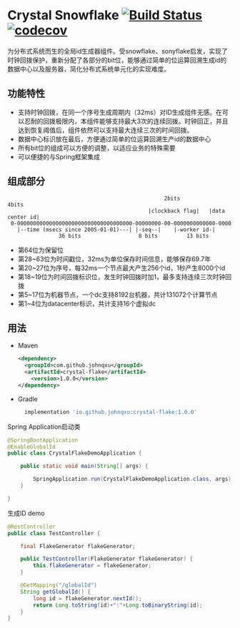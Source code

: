 # Crystal Snowflake [![Build Status](https://app.travis-ci.com/johnqxu/crystal-flake.svg?branch=main)](https://app.travis-ci.com/johnqxu/crystal-flake) [![codecov](https://codecov.io/gh/johnqxu/crystal-flake/branch/main/graph/badge.svg?token=57MPPGYXHF)](https://codecov.io/gh/johnqxu/crystal-flake)

为分布式系统而生的全局id生成器组件。受snowflake、sonyflake启发，实现了时钟回拨保护，重新分配了各部分的bit位，能够通过简单的位运算回溯生成id的数据中心以及服务器，简化分布式系统单元化的实现难度。

## 功能特性

- 支持时钟回拨，在同一个序号生成周期内（32ms）对ID生成组件无感。在可以忍耐的回拨极限内，本组件能够支持最大3次的连续回拨。时钟回正，并且达到恢复阈值后，组件依然可以支持最大连续三次的时间回拨。
- 数据中心标识放在最后，方便通过简单的位运算回溯生产id的数据中心
- 所有bit位的组成可以方便的调整，以适应业务的特殊需要
- 可以便捷的与Spring框架集成

## 组成部分

```
                                                 2bits             4bits
                                            |clockback flag|   |data center id|
 0-000000000000000000000000000000000000-00000000-00-0000000000000-0000
   |--time (msecs since 2005-01-01)---| |-seq--|    |-worker id-|
                36 bits                  8 bits         13 bits
```

- 第64位为保留位
- 第28~63位为时间戳位，32ms为单位保存时间信息，能够保存69.7年
- 第20~27位为序号，每32ms一个节点最大产生256个id，1秒产生8000个id
- 第18~19位为时间回拨标识位，发生时钟回拨时加1，最多支持连续三次时钟回拨
- 第5~17位为机器节点，一个dc支持8192台机器，共计131072个计算节点
- 第1~4位为datacenter标识，共计支持16个虚拟dc

## 用法

- Maven

  ```xml
  <dependency>
    <groupId>com.github.johnqxu</groupId>
    <artifactId>crystal-flake</artifactId>
      <version>1.0.0</version>
  </dependency>
  ```

- Gradle

    ```groovy
      implementation 'io.github.johnqxu:crystal-flake:1.0.0'
    ```



Spring Application启动类

```java
@SpringBootApplication
@EnableGlobalId
public class CrystalFlakeDemoApplication {

    public static void main(String[] args) {

        SpringApplication.run(CrystalFlakeDemoApplication.class, args);
    }

}
```

生成ID demo

```java
@RestController
public class TestController {

    final FlakeGenerator flakeGenerator;

    public TestController(FlakeGenerator flakeGenerator) {
        this.flakeGenerator = flakeGenerator;
    }

    @GetMapping("/globalId")
    String getGlobalId() {
        long id = flakeGenerator.nextId();
        return Long.toString(id)+":"+Long.toBinaryString(id);
    }
}
```

